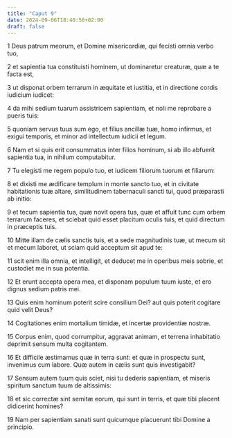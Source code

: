 ```yaml
---
title: "Caput 9"
date: 2024-09-06T18:40:56+02:00
draft: false
---
```




1 Deus patrum meorum, et Domine misericordiæ, qui fecisti omnia verbo tuo,

2 et sapientia tua constituisti hominem, ut dominaretur creaturæ, quæ a te facta est,

3 ut disponat orbem terrarum in æquitate et iustitia, et in directione cordis iudicium iudicet:

4 da mihi sedium tuarum assistricem sapientiam, et noli me reprobare a pueris tuis:

5 quoniam servus tuus sum ego, et filius ancillæ tuæ, homo infirmus, et exigui temporis, et minor ad intellectum iudicii et legum.

6 Nam et si quis erit consummatus inter filios hominum, si ab illo abfuerit sapientia tua, in nihilum computabitur.

7 Tu elegisti me regem populo tuo, et iudicem filiorum tuorum et filiarum:

8 et dixisti me ædificare templum in monte sancto tuo, et in civitate habitationis tuæ altare, similitudinem tabernaculi sancti tui, quod præparasti ab initio:

9 et tecum sapientia tua, quæ novit opera tua, quæ et affuit tunc cum orbem terrarum faceres, et sciebat quid esset placitum oculis tuis, et quid directum in præceptis tuis.

10 Mitte illam de cælis sanctis tuis, et a sede magnitudinis tuæ, ut mecum sit et mecum laboret, ut sciam quid acceptum sit apud te:

11 scit enim illa omnia, et intelligit, et deducet me in operibus meis sobrie, et custodiet me in sua potentia.

12 Et erunt accepta opera mea, et disponam populum tuum iuste, et ero dignus sedium patris mei.

13 Quis enim hominum poterit scire consilium Dei? aut quis poterit cogitare quid velit Deus?

14 Cogitationes enim mortalium timidæ, et incertæ providentiæ nostræ.

15 Corpus enim, quod corrumpitur, aggravat animam, et terrena inhabitatio deprimit sensum multa cogitantem.

16 Et difficile æstimamus quæ in terra sunt: et quæ in prospectu sunt, invenimus cum labore. Quæ autem in cælis sunt quis investigabit?

17 Sensum autem tuum quis sciet, nisi tu dederis sapientiam, et miseris spiritum sanctum tuum de altissimis:

18 et sic correctæ sint semitæ eorum, qui sunt in terris, et quæ tibi placent didicerint homines?

19 Nam per sapientiam sanati sunt quicumque placuerunt tibi Domine a principio.

